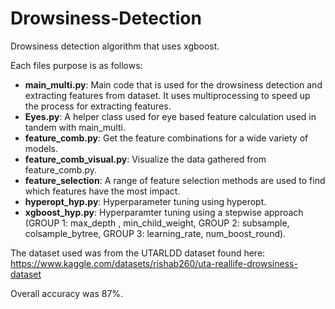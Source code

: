 # Drowsiness-Detection

Drowsiness detection algorithm that uses xgboost.

Each files purpose is as follows:
- **main_multi.py**: Main code that is used for the drowsiness detection and extracting features from dataset. It uses multiprocessing to speed up the process for extracting features.
- **Eyes.py**: A helper class used for eye based feature calculation used in tandem with main_multi.
- **feature_comb.py**: Get the feature combinations for a wide variety of models.
- **feature_comb_visual.py**: Visualize the data gathered from feature_comb.py.
- **feature_selection**: A range of feature selection methods are used to find which features have the most impact.
- **hyperopt_hyp.py**: Hyperparameter tuning using hyperopt.
- **xgboost_hyp.py**: Hyperparamter tuning using a stepwise approach (GROUP 1: max_depth , min_child_weight, GROUP 2: subsample, colsample_bytree, GROUP 3: learning_rate, num_boost_round).

The dataset used was from the UTARLDD dataset found here: https://www.kaggle.com/datasets/rishab260/uta-reallife-drowsiness-dataset

Overall accuracy was 87%.
